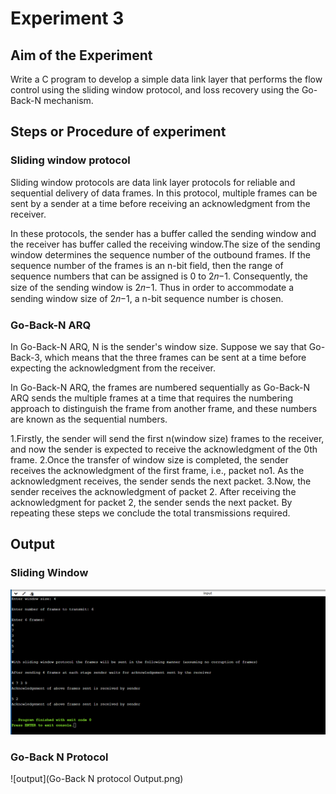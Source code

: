 # Experiment 3

## Aim of the Experiment
Write a C program to develop a simple data link layer that performs the flow control using the sliding window protocol, and loss recovery using the Go-Back-N mechanism.

## Steps or Procedure of experiment

### Sliding window protocol
Sliding window protocols are data link layer protocols for reliable and sequential delivery of data frames. In this protocol, multiple frames can be sent by a sender at a time before receiving an acknowledgment from the receiver.

In these protocols, the sender has a buffer called the sending window and the receiver has buffer called the receiving window.The size of the sending window determines the sequence number of the outbound frames. If the sequence number of the frames is an n-bit field, then the range of sequence numbers that can be assigned is 0 to 2𝑛−1. Consequently, the size of the sending window is 2𝑛−1. Thus in order to accommodate a sending window size of 2𝑛−1, a n-bit sequence number is chosen.

### Go-Back-N ARQ
In Go-Back-N ARQ, N is the sender's window size. Suppose we say that Go-Back-3, which means that the three frames can be sent at a time before expecting the acknowledgment from the receiver.

In Go-Back-N ARQ, the frames are numbered sequentially as Go-Back-N ARQ sends the multiple frames at a time that requires the numbering approach to distinguish the frame from another frame, and these numbers are known as the sequential numbers.

1.Firstly, the sender will send the first n(window size) frames to the receiver, and now the sender is expected to receive the acknowledgment of the 0th frame. 2.Once the transfer of window size is completed, the sender receives the acknowledgment of the first frame, i.e., packet no1. As the acknowledgment receives, the sender sends the next packet. 3.Now, the sender receives the acknowledgment of packet 2. After receiving the acknowledgment for packet 2, the sender sends the next packet. By repeating these steps we conclude the total transmissions required.

## Output

### Sliding Window
![output](Sliding_Window_Protocol_Output.png)

### Go-Back N Protocol 
![output](Go-Back N protocol Output.png)
